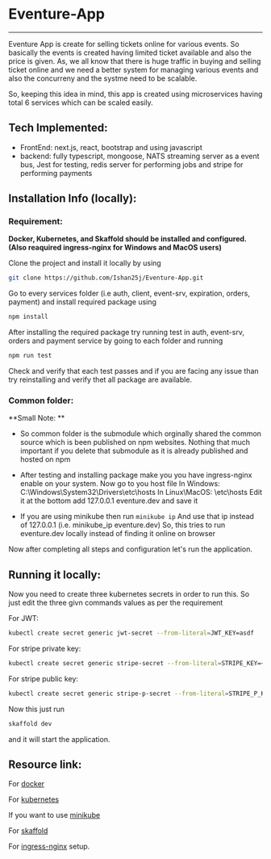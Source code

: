 # Eventure-App
---
Eventure App is create for selling tickets online for various events. So basically the events is created having limited ticket available and also the price is given.
As, we all know that there is huge traffic in buying and selling ticket online and we need a better system for managing various events and also the concurreny and the systme need to be scalable.

So, keeping this idea in mind, this app is created using microservices having total 6 services which can be scaled easily.

## Tech Implemented:
- FrontEnd: next.js, react, bootstrap and using javascript
- backend: fully typescript, mongoose, NATS streaming server as a event bus, Jest for testing, redis server for performing jobs and stripe for performing payments

## Installation Info (locally):

### Requirement: 
**Docker, Kubernetes, and Skaffold should be installed and configured. (Also reaquired ingress-nginx for Windows and MacOS users)**

Clone the project and install it locally by using
```bash
git clone https://github.com/Ishan25j/Eventure-App.git
```
Go to every services folder (i.e auth, client, event-srv, expiration, orders, payment) and install required package using
```bash
npm install
```

After installing the required package try running test in auth, event-srv, orders and payment service by going to each folder and running
```bash
npm run test
```
Check and verify that each test passes and if you are facing any issue than try reinstalling and verify thet all package are available.

### Common folder:
**Small Note: **
- So common folder is the submodule which orginally shared the common source which is been published on npm websites. Nothing that much important if you delete that submodule as it is already published and hosted on npm

- After testing and installing package make you you have ingress-nginx enable on your system.
Now go to you host file
In Windows: C:\Windows\System32\Drivers\etc\hosts
In Linux\MacOS: \etc\hosts
Edit it at the bottom add 127.0.0.1 eventure.dev
and save it
- If you are using minikube then run `minikube ip`
And use that ip instead of 127.0.0.1 (i.e. minikube_ip eventure.dev)
So, this tries to run eventure.dev locally instead of finding it online on browser

Now after completing all steps and configuration let's run the application.

## Running it locally:
Now you need to create three kubernetes secrets in order to run this. So just edit the three givn commands values as per the requirement

For JWT:
```bash
kubectl create secret generic jwt-secret --from-literal=JWT_KEY=asdf
```

For stripe private key:
```bash
kubectl create secret generic stripe-secret --from-literal=STRIPE_KEY=<use private key given by stripe>
```

For stripe public key:
```bash
kubectl create secret generic stripe-p-secret --from-literal=STRIPE_P_KEY=<use private key given by stripe>
```

Now this just run 

```bash
skaffold dev
```

and it will start the application.

## Resource link:

For [docker](https://www.docker.com/get-started)

For [kubernetes](https://kubernetes.io/docs/tasks/tools/)

If you want to use [minikube](https://minikube.sigs.k8s.io/docs/start/)

For [skaffold](https://skaffold.dev/docs/quickstart/)

For [ingress-nginx](https://kubernetes.github.io/ingress-nginx/deploy/) setup.